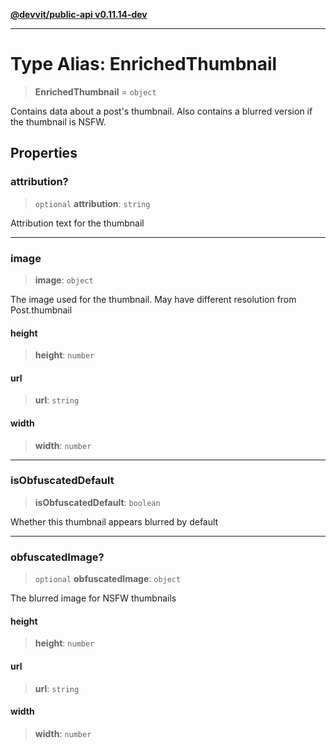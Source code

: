[**@devvit/public-api v0.11.14-dev**](../../README.md)

---

# Type Alias: EnrichedThumbnail

> **EnrichedThumbnail** = `object`

Contains data about a post's thumbnail. Also contains a blurred version if the thumbnail is NSFW.

## Properties

<a id="attribution"></a>

### attribution?

> `optional` **attribution**: `string`

Attribution text for the thumbnail

---

<a id="image"></a>

### image

> **image**: `object`

The image used for the thumbnail. May have different resolution from Post.thumbnail

#### height

> **height**: `number`

#### url

> **url**: `string`

#### width

> **width**: `number`

---

<a id="isobfuscateddefault"></a>

### isObfuscatedDefault

> **isObfuscatedDefault**: `boolean`

Whether this thumbnail appears blurred by default

---

<a id="obfuscatedimage"></a>

### obfuscatedImage?

> `optional` **obfuscatedImage**: `object`

The blurred image for NSFW thumbnails

#### height

> **height**: `number`

#### url

> **url**: `string`

#### width

> **width**: `number`
